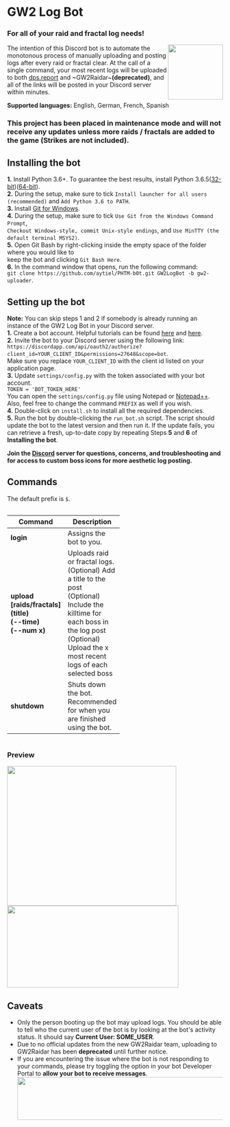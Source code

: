 # GW2 Log Bot
### For all of your raid and fractal log needs!
<img align="right" src="https://vignette.wikia.nocookie.net/gwwikia/images/4/4d/Guild_Wars_2_Dragon_logo.jpg/revision/latest?cb=20090825055046" height="128" width="128"></img>

The intention of this Discord bot is to automate the monotonous process of manually uploading and posting logs after every raid or fractal clear. At the call of a single command, your most recent logs will be uploaded to both [dps.report](https://dps.report/) and ~GW2Raidar~<b>(deprecated)</b>, and all of the links will be posted in your Discord server within minutes.

<b>Supported languages:</b> English, German, French, Spanish

### This project has been placed in maintenance mode and will not receive any updates unless more raids / fractals are added to the game (Strikes are not included).
## Installing the bot
<b>1.</b> Install Python 3.6+. To guarantee the best results, install Python 3.6.5([32-bit](https://www.python.org/ftp/python/3.6.5/python-3.6.5.exe))([64-bit](https://www.python.org/ftp/python/3.6.5/python-3.6.5-amd64.exe)). <br />
<b>2.</b> During the setup, make sure to tick `Install launcher for all users (recommended)` and `Add Python 3.6 to PATH`. <br />
<b>3.</b> Install [Git for Windows](https://git-scm.com/downloads). <br />
<b>4.</b> During the setup, make sure to tick `Use Git from the Windows Command Prompt`, <br /> `Checkout Windows-style, commit Unix-style endings`, and `Use MinTTY (the default terminal MSYS2)`. <br />
<b>5.</b> Open Git Bash by right-clicking inside the empty space of the folder where you would like to <br /> keep the bot and clicking `Git Bash Here`. <br />
<b>6.</b> In the command window that opens, run the following command: <br />`git clone https://github.com/aytiel/PHTM-b0t.git GW2LogBot -b gw2-uploader`. <br />

## Setting up the bot
<b>Note:</b> You can skip steps 1 and 2 if somebody is already running an instance of the GW2 Log Bot in your Discord server. <br />
<b>1.</b> Create a bot account. Helpful tutorials can be found [here](https://github.com/reactiflux/discord-irc/wiki/Creating-a-discord-bot-&-getting-a-token) and [here](https://twentysix26.github.io/Red-Docs/red_guide_bot_accounts/). <br />
<b>2.</b> Invite the bot to your Discord server using the following link: <br />`https://discordapp.com/api/oauth2/authorize?client_id=YOUR_CLIENT_ID&permissions=27648&scope=bot`. <br /> Make sure you replace `YOUR_CLIENT_ID` with the client id listed on your application page. <br />
<b>3.</b> Update `settings/config.py` with the token associated with your bot account. <br />`TOKEN = 'BOT_TOKEN_HERE'` <br /> You can open the `settings/config.py` file using Notepad or [Notepad++](https://notepad-plus-plus.org/download/). <br /> Also, feel free to change the command `PREFIX` as well if you wish. <br />
<b>4.</b> Double-click on `install.sh` to install all the required dependencies. <br />
<b>5.</b> Run the bot by double-clicking the `run_bot.sh` script. The script should update the bot to the latest version and then run it. If the update fails, you can retrieve a fresh, up-to-date copy by repeating Steps **5** and **6** of **Installing the bot**. <br />

**Join the [Discord](https://discord.gg/PFcM9cJ) server for questions, concerns, and troubleshooting and for access to custom boss icons for more aesthetic log posting.**

## Commands
The default prefix is `$`.

<div style="overflow-x:auto;">
  <table width=180 style='table-layout:fixed'>
    <col width=20>
 	    <col width=100>
    <thead>
      <tr>
        <th>Command</th>
        <th>Description</th>
      </tr>
    </thead>
    <tr>
      <td><b>login</b></td>
      <td>Assigns the bot to you.</td>
    </tr>
    <tr>
    </tr>
    <tr>
      <td><b>upload [raids/fractals]<br />(title)<br />(--time)<br />(--num x)</b></td>
      <td>Uploads raid or fractal logs.<br />(Optional) Add a title to the post<br />(Optional) Include the killtime for each boss in the log post<br />(Optional) Upload the x most recent logs of each selected boss</td>
    </tr>
    <tr>
      <td><b>shutdown</b></td>
      <td>Shuts down the bot. Recommended for when you are finished using the bot.</td>
    </tr>
  </table>
</div>

### Preview
<img align="middle" src="https://github.com/aytiel/PHTM-b0t/blob/gw2-uploader/images/previewv2.PNG" height="325" width="395"></img>
<img align="middle" src="https://github.com/aytiel/PHTM-b0t/blob/gw2-uploader/images/previewv2_1.PNG" height="191" width="400"></img>

## Caveats
<ul>
  <li>Only the person booting up the bot may upload logs. You should be able to tell who the current user of the bot is by looking at the bot's activity status. It should say <b>Current User: SOME_USER</b>.
  <li>Due to no official updates from the new GW2Raidar team, uploading to GW2Raidar has been <b>deprecated</b> until further notice.
  <li>If you are encountering the issue where the bot is not responding to your commands, please try toggling the option in your bot Developer Portal to <b>allow your bot to receive messages</b>.
  <img align="middle" src="https://cdn.discordapp.com/attachments/475491652278943744/1024156620881674251/unknown.png" height="100" width="1600"></img>
</ul>
